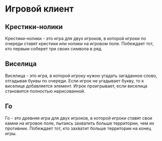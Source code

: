 # Игровой клиент

## Крестики-нолики
Крестики-нолики - это игра для двух игроков, в которой игроки по очереди ставят крестики или нолики на игровом поле. Побеждает тот, кто первым соберет три своих символа в ряд.

## Виселица
Виселица - это игра, в которой игроку нужно угадать загаданное слово, отгадывая буквы по очереди. Если игрок не угадывает букву, то к виселице добавляется элемент. Игрок проигрывает, если виселица становится полностью нарисованной.

## Го
Го - это древняя игра для двух игроков, в которой игроки ставят свои камни на игровое поле, пытаясь захватить больше территории, чем их противник. Побеждает тот, кто захватит больше территории на конец игры.
